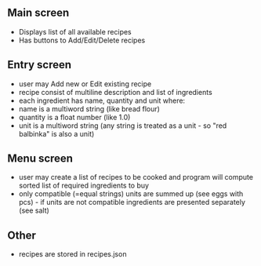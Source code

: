 ## Main screen

- Displays list of all available recipes
- Has buttons to Add/Edit/Delete recipes

## Entry screen

- user may Add new or Edit existing recipe
- recipe consist of multiline description and list of ingredients
- each ingredient has name, quantity and unit where:
- name is a multiword string (like bread flour)
- quantity is a float number (like 1.0)
- unit is a multiword string (any string is treated as a unit - so "red balbinka" is also a unit)

## Menu screen

- user may create a list of recipes to be cooked and program will compute sorted list of required ingredients to buy
- only compatible (=equal strings) units are summed up (see eggs with pcs) - if units are not compatible ingredients are presented separately (see salt)

## Other

- recipes are stored in recipes.json
